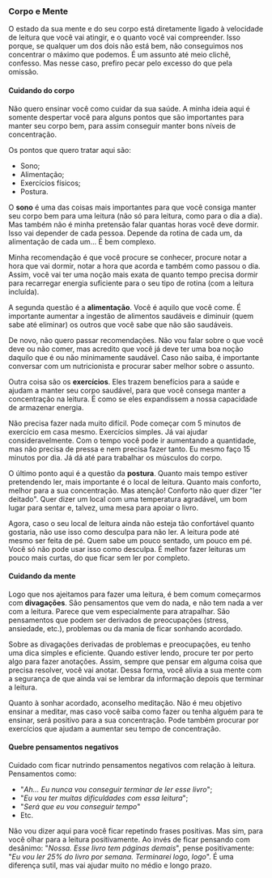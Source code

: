 ### Corpo e Mente

O estado da sua mente e do seu corpo está diretamente ligado à velocidade de leitura que você vai atingir, e o quanto você vai compreender. Isso porque, se qualquer um dos dois não está bem, não conseguimos nos concentrar o máximo que podemos. É um assunto até meio clichê, confesso. Mas nesse caso, prefiro pecar pelo excesso do que pela omissão.

#### Cuidando do corpo

Não quero ensinar você como cuidar da sua saúde. A minha ideia aqui é somente despertar você para alguns pontos que são importantes para manter seu corpo bem, para assim conseguir manter bons níveis de concentração.

Os pontos que quero tratar aqui são:

* Sono;
* Alimentação;
* Exercícios físicos;
* Postura.

O **sono** é uma das coisas mais importantes para que você consiga manter seu corpo bem para uma leitura (não só para leitura, como para o dia a dia). Mas também não é minha pretensão falar quantas horas você deve dormir. Isso vai depender de cada pessoa. Depende da rotina de cada um, da alimentação de cada um... É bem complexo. 

Minha recomendação é que você procure se conhecer, procure notar a hora que vai dormir, notar a hora que acorda e também como passou o dia. Assim, você vai ter uma noção mais exata de quanto tempo precisa dormir para recarregar energia suficiente para o seu tipo de rotina (com a leitura incluída).

A segunda questão é a **alimentação**. Você é aquilo que você come. É importante aumentar a ingestão de alimentos saudáveis e diminuir (quem sabe até eliminar) os outros que você sabe que não são saudáveis.

De novo, não quero passar recomendações. Não vou falar sobre o que você deve ou não comer, mas acredito que você já deve ter uma boa noção daquilo que é ou não minimamente saudável. Caso não saiba, é importante conversar com um nutricionista e procurar saber melhor sobre o assunto.

Outra coisa são os **exercícios**. Eles trazem benefícios para a saúde e ajudam a manter seu corpo saudável, para que você consega manter a concentração na leitura. É como se eles expandissem a nossa capacidade de armazenar energia.

Não precisa fazer nada muito difícil. Pode começar com 5 minutos de exercício em casa mesmo. Exercícios simples. Já vai ajudar consideravelmente. Com o tempo você pode ir aumentando a quantidade, mas não precisa de pressa e nem precisa fazer tanto. Eu mesmo faço 15 minutos por dia. Já dá até para trabalhar os músculos do corpo.

O último ponto aqui é a questão da **postura**. Quanto mais tempo estiver pretendendo ler, mais importante é o local de leitura. Quanto mais conforto, melhor para a sua concentração. Mas atenção! Conforto não quer dizer "ler deitado". Quer dizer um local com uma temperatura agradável, um bom lugar para sentar e, talvez, uma mesa para apoiar o livro.

Agora, caso o seu local de leitura ainda não esteja tão confortável quanto gostaria, não use isso como desculpa para não ler. A leitura pode até mesmo ser feita de pé. Quem sabe um pouco sentado, um pouco em pé. Você só não pode usar isso como desculpa. É melhor fazer leituras um pouco mais curtas, do que ficar sem ler por completo.

#### Cuidando da mente

Logo que nos ajeitamos para fazer uma leitura, é bem comum começarmos com **divagações**. São pensamentos que vem do nada, e não tem nada a ver com a leitura. Parece que vem especialmente para atrapalhar. São pensamentos que podem ser derivados de preocupações (stress, ansiedade, etc.), problemas ou da mania de ficar sonhando acordado.

Sobre as divagações derivadas de problemas e preocupações, eu tenho uma dica simples e eficiente. Quando estiver lendo, procure ter por perto algo para fazer anotações. Assim, sempre que pensar em alguma coisa que precisa resolver, você vai anotar. Dessa forma, você alivia a sua mente com a segurança de que ainda vai se lembrar da informação depois que terminar a leitura.

Quanto à sonhar acordado, aconselho meditação. Não é meu objetivo ensinar a meditar, mas caso você saiba como fazer ou tenha alguém para te ensinar, será positivo para a sua concentração. Pode também procurar por exercícios que ajudam a aumentar seu tempo de concentração.

#### Quebre pensamentos negativos

Cuidado com ficar nutrindo pensamentos negativos com relação à leitura. Pensamentos como:

* "*Ah... Eu nunca vou conseguir terminar de ler esse livro*";
* "*Eu vou ter muitas dificuldades com essa leitura*";
* "*Será que eu vou conseguir tempo*"
* Etc.

Não vou dizer aqui para você ficar repetindo frases positivas. Mas sim, para você olhar para a leitura positivamente. Ao invés de ficar pensando com desânimo: "*Nossa. Esse livro tem páginas demais*", pense positivamente: "*Eu vou ler 25% do livro por semana. Terminarei logo, logo*". É uma diferença sutil, mas vai ajudar muito no médio e longo prazo.
